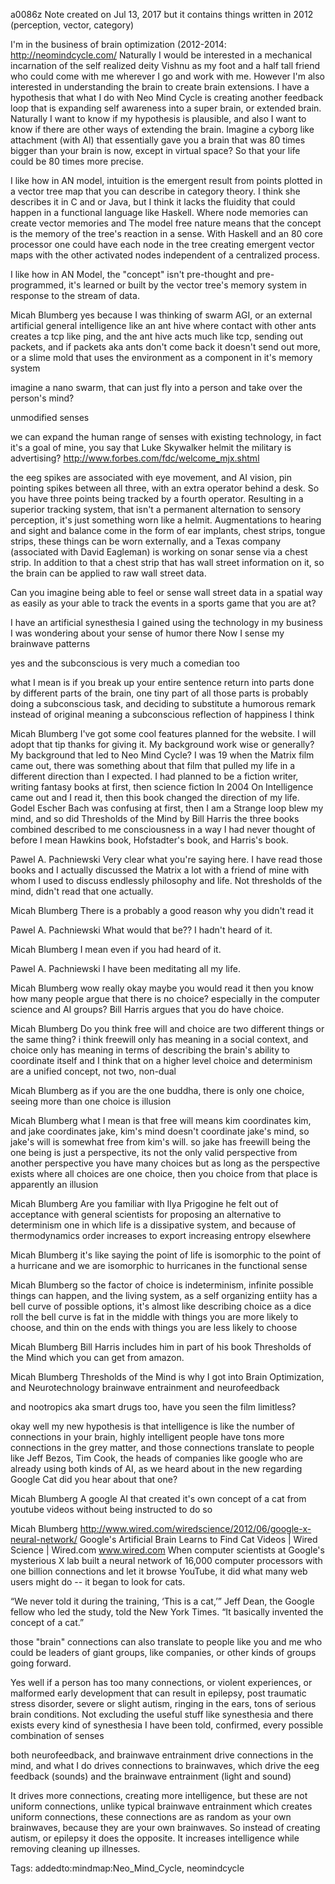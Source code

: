 a0086z
Note created on Jul 13, 2017 but it contains things written in 2012
(perception, vector, category) 

I'm in the business of brain optimization (2012-2014: http://neomindcycle.com/ Naturally I would be interested in a mechanical incarnation of the self realized deity Vishnu as my foot and a half tall friend who could come with me wherever I go and work with me. However I'm also interested in understanding the brain to create brain extensions. I have a hypothesis that what I do with Neo Mind Cycle is creating another feedback loop that is expanding self awareness into a super brain, or extended brain. Naturally I want to know if my hypothesis is plausible, and also I want to know if there are other ways of extending the brain. Imagine a cyborg like attachment (with AI) that essentially gave you a brain that was 80 times bigger than your brain is now, except in virtual space? So that your life could be 80 times more precise.

I like how in AN model, intuition is the emergent result from points plotted in a vector tree map that you can describe in category theory. I think she describes it in C and or Java, but I think it lacks the fluidity that could happen in a functional language like Haskell. Where node memories can create vector memories and The model free nature means that the concept is the memory of the tree's reaction in a sense. With Haskell and an 80 core processor one could have each node in the tree creating emergent vector maps with the other activated nodes independent of a centralized process.

I like how in AN Model, the "concept" isn't pre-thought and pre-programmed, it's learned or built by the vector tree's memory system in response to the stream of data.

Micah Blumberg
yes because I was thinking of swarm AGI, or an external artificial general intelligence
like an ant hive where contact with other ants creates a tcp like ping, and the ant hive acts much like tcp, sending out packets, and if packets aka ants don't come back it doesn't send out more, or a slime mold that uses the environment as a component in it's memory system

imagine a nano swarm, that can just fly into a person and take over the person's mind?

unmodified senses

we can expand the human range of senses with existing technology, in fact it's a goal of mine, you say that Luke Skywalker helmit the military is advertising? http://www.forbes.com/fdc/welcome_mjx.shtml

the eeg spikes are associated with eye movement, and AI vision, pin pointing spikes between all three, with an extra operator behind a desk. So you have three points being tracked by a fourth operator. Resulting in a superior tracking system, that isn't a permanent alternation to sensory perception, it's just something worn like a helmit. Augmentations to hearing and sight and balance come in the form of ear implants, chest strips, tongue strips, these things can be worn externally, and a Texas company (associated with David Eagleman) is working on sonar sense via a chest strip. In addition to that a chest strip that has wall street information on it, so the brain can be applied to raw wall street data.

Can you imagine being able to feel or sense wall street data in a spatial way as easily as your able to track the events in a sports game that you are at?

I have an artificial synesthesia I gained using the technology in my business
 I was wondering about your sense of humor there 
Now I sense my brainwave patterns

yes and the subconscious is very much a comedian too

what I mean is if you break up your entire sentence return into parts done by different parts of the brain, one tiny part of all those parts is probably doing a subconscious task, and deciding to substitute a humorous remark instead of original meaning  a subconscious reflection of happiness I think

Micah Blumberg
I've got some cool features planned for the website. I will adopt that tip thanks for giving it. My background work wise or generally?
My background that led to Neo Mind Cycle?
I was 19 when the Matrix film came out, there was something about that film that pulled my life in a different direction than I expected. I had planned to be a fiction writer, writing fantasy books at first, then science fiction
In 2004 On Intelligence came out and I read it, then this book changed the direction of my life.
Godel Escher Bach was confusing at first, then I am a Strange loop blew my mind, and so did Thresholds of the Mind by Bill Harris
the three books combined described to me consciousness in a way I had never thought of before
I mean Hawkins book, Hofstadter's book, and Harris's book.

Pawel A. Pachniewski
Very clear what you're saying here.
I have read those books and I actually discussed the Matrix a lot with a friend of mine with whom I used to discuss endlessly philosophy and life.
Not thresholds of the mind, didn't read that one actually.

Micah Blumberg
There is a probably a good reason why you didn't read it

Pawel A. Pachniewski
What would that be?? I hadn't heard of it. 

Micah Blumberg
I mean even if you had heard of it. 

Pawel A. Pachniewski
I have been meditating all my life. 

Micah Blumberg
wow really
okay maybe you would read it then
you know how many people argue that there is no choice?
especially in the computer science and AI groups?
Bill Harris argues that you do have choice.

Micah Blumberg
Do you think free will and choice are two different things or the same thing?
i think freewill only has meaning in a social context, and choice only has meaning in terms of describing the brain's ability to coordinate itself
and I think that on a higher level choice and determinism are a unified concept, not two, non-dual

Micah Blumberg
as if you are the one buddha, there is only one choice, seeing more than one choice is illusion

Micah Blumberg
what I mean is that free will means kim coordinates kim, and jake coordinates jake, kim's mind doesn't coordinate jake's mind, so jake's will is somewhat free from kim's will. so jake has freewill
being the one being is just a perspective, its not the only valid perspective
from another perspective you have many choices
but as long as the perspective exists where all choices are one choice, then you choice from that place is apparently an illusion

Micah Blumberg
Are you familiar with Ilya Prigogine
he felt out of acceptance with general scientists for proposing an alternative to determinism
one in which life is a dissipative system, and because of thermodynamics order increases to export increasing entropy elsewhere

Micah Blumberg
it's like saying the point of life is isomorphic to the point of a hurricane
and we are
isomorphic to hurricanes in the functional sense

Micah Blumberg
so the factor of choice is indeterminism, infinite possible things can happen, and the living system, as a self organizing entiity has a bell curve of possible options, it's almost like describing choice as a dice roll
the bell curve is fat in the middle with things you are more likely to choose, and thin on the ends with things you are less likely to choose

Micah Blumberg
Bill Harris includes him in part of his book Thresholds of the Mind
which you can get from amazon.

Micah Blumberg
Thresholds of the Mind is why I got into Brain Optimization, and Neurotechnology
brainwave entrainment and neurofeedback

and nootropics aka smart drugs too, have you seen the film limitless?

okay well my new hypothesis is that intelligence is like the number of connections in your brain, highly intelligent people have tons more connections in the grey matter, and those connections translate to people like Jeff Bezos, Tim Cook, the heads of companies like google who are already using both kinds of AI, as we heard about in the new regarding Google Cat did you hear about that one?

Micah Blumberg
A google AI that created it's own concept of a cat from youtube videos without being instructed to do so

Micah Blumberg
http://www.wired.com/wiredscience/2012/06/google-x-neural-network/
Google's Artificial Brain Learns to Find Cat Videos | Wired Science | Wired.com
www.wired.com
When computer scientists at Google's mysterious X lab built a neural network of 16,000 computer processors with one billion connections and let it browse YouTube, it did what many web users might do -- it began to look for cats.

“We never told it during the training, ‘This is a cat,’” Jeff Dean, the Google fellow who led the study, told the New York Times. “It basically invented the concept of a cat.”

those "brain" connections can also translate to people like you and me who could be leaders of giant groups, like companies, or other kinds of groups going forward.

Yes well if a person has too many connections, or violent experiences, or malformed early development that can result in epilepsy, post traumatic stress disorder, severe or slight autism, ringing in the ears, tons of serious brain conditions. Not excluding the useful stuff like synesthesia and there exists every kind of synesthesia I have been told, confirmed, every possible combination of senses

both neurofeedback, and brainwave entrainment drive connections in the mind, and what I do drives connections to brainwaves, which drive the eeg feedback (sounds) and the brainwave entrainment (light and sound)

It drives more connections, creating more intelligence, but these are not uniform connections, unlike typical brainwave entrainment which creates uniform connections, these connections are as random as your own brainwaves, because they are your own brainwaves. So instead of creating autism, or epilepsy it does the opposite. It increases intelligence while removing cleaning up illnesses. 

Tags:
  addedto:mindmap:Neo_Mind_Cycle, neomindcycle
